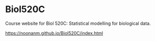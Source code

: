 # Biol520C

Course website for Biol 520C: Statistical modelling for biological data.

https://noonanm.github.io/Biol520C/index.html

